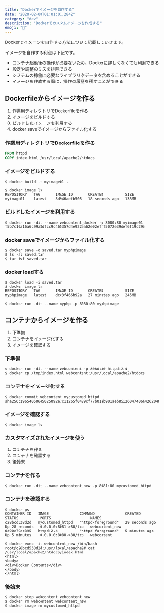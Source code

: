 ```yaml
---
title: "Dockerでイメージを自作する"
date: "2020-02-08T01:01:01.284Z"
category: "dev"
description: "Dockerでカスタムイメージを作成する"
emoji: "🖖"
---
```


Dockerでイメージを自作する方法について記載していきます。

イメージを自作する利点は下記です。

- コンテナ起動後の操作が必要ないため、Dockerに詳しくなくても利用できる
- 設定や調整のミスを排除できる
- システムの稼働に必要なライブラリやデータを含めることができる
- イメージを作成する際に、操作の履歴を残すことができる



## Dockerfileからイメージを作る

1. 作業用ディレクトリでDockerfileを作る
2. イメージをビルドする
3. ビルドしたイメージを利用する
4. docker saveでイメージからファイル化する

### 作業用ディレクトリでDockerfileを作る

```dockerfile
FROM httpd
COPY index.html /usr/local/apache2/htdocs
```

### イメージをビルドする

```shell
$ docker build -t myimage01 .

$ docker image ls
REPOSITORY   TAG       IMAGE ID       CREATED          SIZE
myimage01    latest    3d946aefb505   18 seconds ago   138MB
```

### ビルドしたイメージを利用する

```shell
$ docker run -dit --name webcontent_docker -p 8080:80 myimage01
f5b7c10a16a6c99a8dfcc9c465357d4e922ea62e02efff5072e39def6f19c295
```

### docker saveでイメージからファイル化する

```shell
$ docker save -o saved.tar myphpimage
$ ls -al saved.tar
$ tar tvf saved.tar 
```

### docker loadする

```shell
$ docker load -i saved.tar
$ docker image ls
REPOSITORY   TAG       IMAGE ID       CREATED          SIZE
myphpimage   latest    dcc3f466b92a   27 minutes ago   245MB

$ docker run -dit --name myphp -p 8080:80 myphpimage
```


## コンテナからイメージを作る

1. 下準備
2. コンテナをイメージ化する
3. イメージを確認する


### 下準備

```shell
$ docker run -dit --name webcontent -p 8080:80 httpd:2.4
$ docker cp /tmp/index.html webcontent:/usr/local/apache2/htdocs
```

### コンテナをイメージ化する

```shell
$ docker commit webcontent mycustomed_httpd
sha256:19654050645025092e7c11265f0489cf77b01ab901aeb85126047406a4262048
```

### イメージを確認する

```shell
$ docker image ls
```

### カスタマイズされたイメージを使う

1. コンテナを作る
2. コンテナを確認する
3. 後始末

### コンテナを作る

```shell
$ docker run -dit --name webcontent_new -p 8081:80 mycustomed_httpd
```


### コンテナを確認する

```shell
$ docker ps
CONTAINER ID   IMAGE              COMMAND              CREATED          STATUS          PORTS                  NAMES
c28bcd538d2d   mycustomed_httpd   "httpd-foreground"   29 seconds ago   Up 28 seconds   0.0.0.0:8081->80/tcp   webcontent_new
0d00e79ec395   httpd:2.4          "httpd-foreground"   5 minutes ago    Up 5 minutes    0.0.0.0:8080->80/tcp   webcontent

$ docker exec -it webcontent_new /bin/bash
root@c28bcd538d2d:/usr/local/apache2# cat /usr/local/apache2/htdocs/index.html 
<html>
<body>
<div>Docker Contents</div>
</body>
</html>

```

### 後始末

```shell
$ docker stop webcontent webcontent_new
$ docker rm webcontent webcontent_new
$ docker image rm mycustomed_httpd
```



